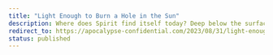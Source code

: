 ```yaml
---
title: "Light Enough to Burn a Hole in the Sun"
description: Where does Spirit find itself today? Deep below the surface of the earth, in a drill digging deeper, dirt packed in on all sides, motivated by a memory of a dream of an end.
redirect_to: https://apocalypse-confidential.com/2023/08/31/light-enough-to-burn-a-hole-in-the-sun/
status: published
---
```

